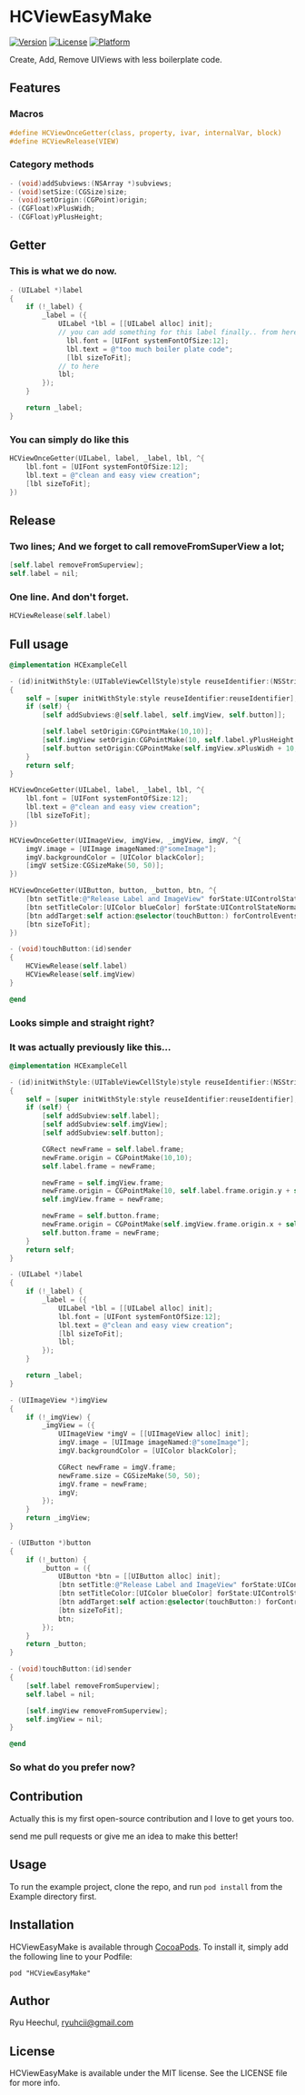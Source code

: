 HCViewEasyMake
==============

[![Version](https://img.shields.io/cocoapods/v/HCViewEasyMake.svg?style=flat)](http://cocoadocs.org/docsets/HCViewEasyMake)
[![License](https://img.shields.io/cocoapods/l/HCViewEasyMake.svg?style=flat)](http://cocoadocs.org/docsets/HCViewEasyMake)
[![Platform](https://img.shields.io/cocoapods/p/HCViewEasyMake.svg?style=flat)](http://cocoadocs.org/docsets/HCViewEasyMake)


Create, Add, Remove UIViews with less boilerplate code.

## Features
### Macros

```objective-c
#define HCViewOnceGetter(class, property, ivar, internalVar, block)
#define HCViewRelease(VIEW)
```

### Category methods
```objective-c
- (void)addSubviews:(NSArray *)subviews;
- (void)setSize:(CGSize)size;
- (void)setOrigin:(CGPoint)origin;
- (CGFloat)xPlusWidh;
- (CGFloat)yPlusHeight;
```

## Getter

### This is what we do now.

```objective-c
- (UILabel *)label
{
    if (!_label) {
        _label = ({
            UILabel *lbl = [[UILabel alloc] init];
            // you can add something for this label finally.. from here
              lbl.font = [UIFont systemFontOfSize:12];
              lbl.text = @"too much boiler plate code";
              [lbl sizeToFit];
            // to here
            lbl;
        });
    }

    return _label;
}

```

### You can simply do like this

```objective-c
HCViewOnceGetter(UILabel, label, _label, lbl, ^{
    lbl.font = [UIFont systemFontOfSize:12];
    lbl.text = @"clean and easy view creation";
    [lbl sizeToFit];
})
```

## Release

### Two lines; And we forget to call removeFromSuperView a lot;

```objective-c
[self.label removeFromSuperview];
self.label = nil;
```

### One line. And don't forget.

```objective-c
HCViewRelease(self.label)
```

## Full usage

```objective-c
@implementation HCExampleCell

- (id)initWithStyle:(UITableViewCellStyle)style reuseIdentifier:(NSString *)reuseIdentifier
{
    self = [super initWithStyle:style reuseIdentifier:reuseIdentifier];
    if (self) {
        [self addSubviews:@[self.label, self.imgView, self.button]];

        [self.label setOrigin:CGPointMake(10,10)];
        [self.imgView setOrigin:CGPointMake(10, self.label.yPlusHeight + 10)];
        [self.button setOrigin:CGPointMake(self.imgView.xPlusWidh + 10, self.label.yPlusHeight + 10)];
    }
    return self;
}

HCViewOnceGetter(UILabel, label, _label, lbl, ^{
    lbl.font = [UIFont systemFontOfSize:12];
    lbl.text = @"clean and easy view creation";
    [lbl sizeToFit];
})

HCViewOnceGetter(UIImageView, imgView, _imgView, imgV, ^{
    imgV.image = [UIImage imageNamed:@"someImage"];
    imgV.backgroundColor = [UIColor blackColor];
    [imgV setSize:CGSizeMake(50, 50)];
})

HCViewOnceGetter(UIButton, button, _button, btn, ^{
    [btn setTitle:@"Release Label and ImageView" forState:UIControlStateNormal];
    [btn setTitleColor:[UIColor blueColor] forState:UIControlStateNormal];
    [btn addTarget:self action:@selector(touchButton:) forControlEvents:UIControlEventTouchUpInside];
    [btn sizeToFit];
})

- (void)touchButton:(id)sender
{
    HCViewRelease(self.label)
    HCViewRelease(self.imgView)
}

@end

```

### Looks simple and straight right?

### It was actually previously like this...

```objective-c
@implementation HCExampleCell

- (id)initWithStyle:(UITableViewCellStyle)style reuseIdentifier:(NSString *)reuseIdentifier
{
    self = [super initWithStyle:style reuseIdentifier:reuseIdentifier];
    if (self) {
        [self addSubview:self.label];
        [self addSubview:self.imgView];
        [self addSubview:self.button];

        CGRect newFrame = self.label.frame;
        newFrame.origin = CGPointMake(10,10);
        self.label.frame = newFrame;

        newFrame = self.imgView.frame;
        newFrame.origin = CGPointMake(10, self.label.frame.origin.y + self.label.frame.size.height + 10);
        self.imgView.frame = newFrame;

        newFrame = self.button.frame;
        newFrame.origin = CGPointMake(self.imgView.frame.origin.x + self.imgView.frame.size.width+ 10, self.label.frame.origin.y + self.label.frame.size.height + 10);
        self.button.frame = newFrame;
    }
    return self;
}

- (UILabel *)label
{
    if (!_label) {
        _label = ({
            UILabel *lbl = [[UILabel alloc] init];
            lbl.font = [UIFont systemFontOfSize:12];
            lbl.text = @"clean and easy view creation";
            [lbl sizeToFit];
            lbl;
        });
    }

    return _label;
}

- (UIImageView *)imgView
{
    if (!_imgView) {
        _imgView = ({
            UIImageView *imgV = [[UIImageView alloc] init];
            imgV.image = [UIImage imageNamed:@"someImage"];
            imgV.backgroundColor = [UIColor blackColor];

            CGRect newFrame = imgV.frame;
            newFrame.size = CGSizeMake(50, 50);
            imgV.frame = newFrame;
            imgV;
        });
    }
    return _imgView;
}

- (UIButton *)button
{
    if (!_button) {
        _button = ({
            UIButton *btn = [[UIButton alloc] init];
            [btn setTitle:@"Release Label and ImageView" forState:UIControlStateNormal];
            [btn setTitleColor:[UIColor blueColor] forState:UIControlStateNormal];
            [btn addTarget:self action:@selector(touchButton:) forControlEvents:UIControlEventTouchUpInside];
            [btn sizeToFit];
            btn;
        });
    }
    return _button;
}

- (void)touchButton:(id)sender
{
    [self.label removeFromSuperview];
    self.label = nil;

    [self.imgView removeFromSuperview];
    self.imgView = nil;
}

@end

```

### So what do you prefer now?

## Contribution

Actually this is my first open-source contribution and I love to get yours too.

send me pull requests or give me an idea to make this better!

## Usage

To run the example project, clone the repo, and run `pod install` from the Example directory first.


## Installation

HCViewEasyMake is available through [CocoaPods](http://cocoapods.org). To install
it, simply add the following line to your Podfile:

    pod "HCViewEasyMake"

## Author

Ryu Heechul, ryuhcii@gmail.com

## License

HCViewEasyMake is available under the MIT license. See the LICENSE file for more info.
